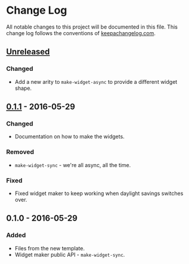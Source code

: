 # Change Log
All notable changes to this project will be documented in this file. This change log follows the conventions of [keepachangelog.com](http://keepachangelog.com/).

## [Unreleased]
### Changed
- Add a new arity to `make-widget-async` to provide a different widget shape.

## [0.1.1] - 2016-05-29
### Changed
- Documentation on how to make the widgets.

### Removed
- `make-widget-sync` - we're all async, all the time.

### Fixed
- Fixed widget maker to keep working when daylight savings switches over.

## 0.1.0 - 2016-05-29
### Added
- Files from the new template.
- Widget maker public API - `make-widget-sync`.

[Unreleased]: https://github.com/your-name/code-puzzle/compare/0.1.1...HEAD
[0.1.1]: https://github.com/your-name/code-puzzle/compare/0.1.0...0.1.1
